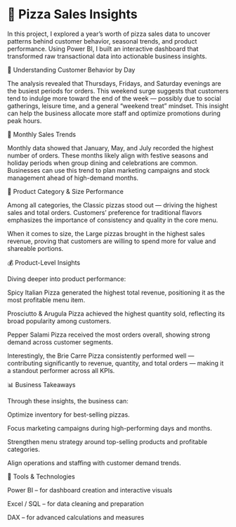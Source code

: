 # 🍕 Pizza Sales Insights

In this project, I explored a year’s worth of pizza sales data to uncover patterns behind customer behavior, seasonal trends, and product performance. Using Power BI, I built an interactive dashboard that transformed raw transactional data into actionable business insights.

📅 Understanding Customer Behavior by Day

The analysis revealed that Thursdays, Fridays, and Saturday evenings are the busiest periods for orders. This weekend surge suggests that customers tend to indulge more toward the end of the week — possibly due to social gatherings, leisure time, and a general “weekend treat” mindset. This insight can help the business allocate more staff and optimize promotions during peak hours.

📆 Monthly Sales Trends

Monthly data showed that January, May, and July recorded the highest number of orders. These months likely align with festive seasons and holiday periods when group dining and celebrations are common. Businesses can use this trend to plan marketing campaigns and stock management ahead of high-demand months.

🍕 Product Category & Size Performance

Among all categories, the Classic pizzas stood out — driving the highest sales and total orders. Customers’ preference for traditional flavors emphasizes the importance of consistency and quality in the core menu.

When it comes to size, the Large pizzas brought in the highest sales revenue, proving that customers are willing to spend more for value and shareable portions.

💰 Product-Level Insights

Diving deeper into product performance:

Spicy Italian Pizza generated the highest total revenue, positioning it as the most profitable menu item.

Prosciutto & Arugula Pizza achieved the highest quantity sold, reflecting its broad popularity among customers.

Pepper Salami Pizza received the most orders overall, showing strong demand across customer segments.

Interestingly, the Brie Carre Pizza consistently performed well — contributing significantly to revenue, quantity, and total orders — making it a standout performer across all KPIs.

📊 Business Takeaways

Through these insights, the business can:

Optimize inventory for best-selling pizzas.

Focus marketing campaigns during high-performing days and months.

Strengthen menu strategy around top-selling products and profitable categories.

Align operations and staffing with customer demand trends.

🧠 Tools & Technologies

Power BI – for dashboard creation and interactive visuals

Excel / SQL – for data cleaning and preparation

DAX – for advanced calculations and measures      
